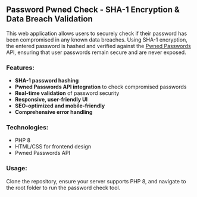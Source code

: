 ## Password Pwned Check - SHA-1 Encryption & Data Breach Validation

This web application allows users to securely check if their password has been compromised in any known data breaches. Using SHA-1 encryption, the entered password is hashed and verified against the [Pwned Passwords](https://haveibeenpwned.com/Passwords) API, ensuring that user passwords remain secure and are never exposed.

### Features:
- **SHA-1 password hashing**
- **Pwned Passwords API integration** to check compromised passwords
- **Real-time validation** of password security
- **Responsive, user-friendly UI**
- **SEO-optimized and mobile-friendly**
- **Comprehensive error handling**

### Technologies:
- PHP 8
- HTML/CSS for frontend design
- Pwned Passwords API

### Usage:
Clone the repository, ensure your server supports PHP 8, and navigate to the root folder to run the password check tool.
